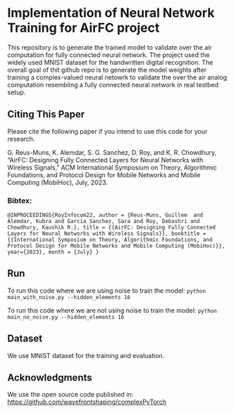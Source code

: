 # Implementation of Neural Network Training for AirFC project

This repository is to generate the trained model to validate over the air computation for fully connected neural network. The project used the widely used MNIST dataset for the handwritten digital recognition.  The overall goal of thit github repo is to generate the model weights after training a complex-valued neural netowrk to validate the over the air analog computation resembling a fully connected neural network in real testbed setup. 

## Citing This Paper
Please cite the following paper if you intend to use this code for your research.

G. Reus-Muns, K. Alemdar, S. G. Sanchez, D. Roy, and K. R. Chowdhury, “AirFC: Designing Fully Connected Layers for Neural Networks with Wireless Signals,” ACM International Symposium on Theory, Algorithmic Foundations, and Protocol Design for Mobile Networks and Mobile Computing (MobiHoc), July, 2023.

### Bibtex:

 `@INPROCEEDINGS{RoyInfocom22,
author = {Reus-Muns, Guillem  and Alemdar, Kubra and Garcia Sanchez, Sara and Roy, Debashri and Chowdhury, Kaushik R.},
title = {{AirFC: Designing Fully Connected Layers for Neural Networks with Wireless Signals}},
booktitle = {{International Symposium on Theory, Algorithmic Foundations, and Protocol Design for Mobile Networks and Mobile Computing (MobiHoc)}},
  year={2023},
  month = {July}
  }`

## Run

To run this code where we are using noise to train the model: `python main_with_noise.py --hidden_elements 16`

To run this code where we are not using noise to train the model: `python main_no_noise.py --hidden_elements 16`

## Dataset
We use MNIST dataset for the training and evaluation.



## Acknowledgments

We use the open source code published in: https://github.com/wavefrontshaping/complexPyTorch
